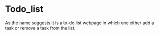# Todo_list
As the name suggests it is a to-do list webpage in which one either add a task or remove a task from the list.
